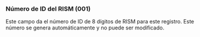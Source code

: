 ### Número de ID del RISM (001)
Este campo da el número de ID de 8 dígitos de RISM para este registro. Este número se genera automáticamente y no puede ser modificado.
